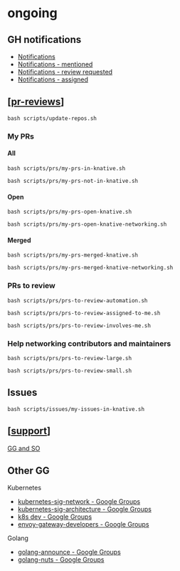 # ongoing

## GH notifications
- [Notifications](https://github.com/notifications?query=is%3Aunread)
- [Notifications - mentioned](https://github.com/notifications?query=reason%3Amention)
- [Notifications - review requested](https://github.com/notifications?query=reason%3Areview-requested)
- [Notifications - assigned](https://github.com/notifications?query=reason%3Aassign)

## [[pr-reviews]]
```
bash scripts/update-repos.sh
```

### My PRs
#### All
```
bash scripts/prs/my-prs-in-knative.sh
```
```
bash scripts/prs/my-prs-not-in-knative.sh
```

#### Open
```
bash scripts/prs/my-prs-open-knative.sh
```
```
bash scripts/prs/my-prs-open-knative-networking.sh
```

#### Merged
```
bash scripts/prs/my-prs-merged-knative.sh
```
```
bash scripts/prs/my-prs-merged-knative-networking.sh
```

### PRs to review
```
bash scripts/prs/prs-to-review-automation.sh
```
```
bash scripts/prs/prs-to-review-assigned-to-me.sh
```
```
bash scripts/prs/prs-to-review-involves-me.sh
```
### Help networking contributors and maintainers
```
bash scripts/prs/prs-to-review-large.sh
```
```
bash scripts/prs/prs-to-review-small.sh
```

## Issues
```
bash scripts/issues/my-issues-in-knative.sh
```

## [[support]]
[GG and SO](https://raindrop.io/carlisia/community-support-24917036)

## Other GG
Kubernetes
- [kubernetes-sig-network - Google Groups](https://groups.google.com/g/kubernetes-sig-network)
- [kubernetes-sig-architecture - Google Groups](https://groups.google.com/g/kubernetes-sig-architecture)
- [k8s dev - Google Groups](https://groups.google.com/a/kubernetes.io/g/dev)
- [envoy-gateway-developers - Google Groups](https://groups.google.com/g/envoy-gateway-developers)

Golang
- [golang-announce - Google Groups](https://groups.google.com/g/golang-announce)
- [golang-nuts - Google Groups](https://groups.google.com/g/golang-nuts)

[//begin]: # "Autogenerated link references for markdown compatibility"
[pr-reviews]: ../contributions/pr-reviews.md "pr reviews"
[support]: support.md "support"
[//end]: # "Autogenerated link references"